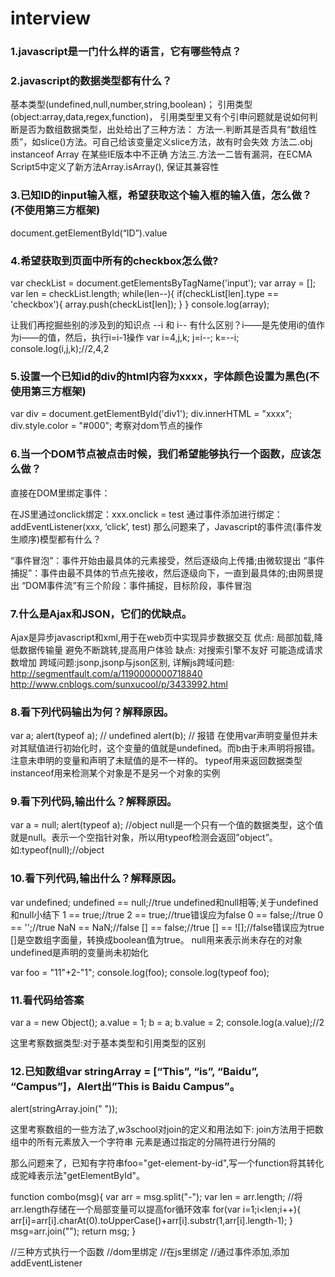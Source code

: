 # interview

### 1.javascript是一门什么样的语言，它有哪些特点？

### 2.javascript的数据类型都有什么？<br  />
基本类型(undefined,null,number,string,boolean)；
引用类型(object:array,data,regex,function)，
引用类型里又有个引申问题就是说如何判断是否为数组数据类型，出处给出了三种方法：
方法一.判断其是否具有“数组性质”，如slice()方法。可自己给该变量定义slice方法，故有时会失效
方法二.obj instanceof Array 在某些IE版本中不正确
方法三.方法一二皆有漏洞，在ECMA Script5中定义了新方法Array.isArray(), 保证其兼容性

### 3.已知ID的input输入框，希望获取这个输入框的输入值，怎么做？(不使用第三方框架)<br  />
document.getElementById(“ID”).value

### 4.希望获取到页面中所有的checkbox怎么做?<br  />
var checkList = document.getElementsByTagName('input');
var array = [];
var len = checkList.length;
while(len--){
    if(checkList[len].type == 'checkbox'){
        array.push(checkList[len]);
    }
}
console.log(array);

让我们再挖掘些别的涉及到的知识点
--i 和 i-- 有什么区别？i——是先使用i的值作为i——的值，然后，执行i=i-1操作
var i=4,j,k;
j=i--;
k=--i;
console.log(i,j,k);//2,4,2

### 5.设置一个已知id的div的html内容为xxxx，字体颜色设置为黑色(不使用第三方框架)<br  />
var div = document.getElementById('div1');
div.innerHTML = "xxxx";
div.style.color = "#000";
考察对dom节点的操作

### 6.当一个DOM节点被点击时候，我们希望能够执行一个函数，应该怎么做？<br  />
直接在DOM里绑定事件：<div onclick="test()"></div>
在JS里通过onclick绑定：xxx.onclick = test
通过事件添加进行绑定：addEventListener(xxx, ‘click’, test)
那么问题来了，Javascript的事件流(事件发生顺序)模型都有什么？

“事件冒泡”：事件开始由最具体的元素接受，然后逐级向上传播;由微软提出
“事件捕捉”：事件由最不具体的节点先接收，然后逐级向下，一直到最具体的;由网景提出
“DOM事件流”有三个阶段：事件捕捉，目标阶段，事件冒泡

### 7.什么是Ajax和JSON，它们的优缺点。<br  />
Ajax是异步javascript和xml,用于在web页中实现异步数据交互
优点:
局部加载,降低数据传输量
避免不断跳转,提高用户体验
缺点:
对搜索引擎不友好
可能造成请求数增加
跨域问题:jsonp,jsonp与json区别,
详解js跨域问题:
http://segmentfault.com/a/1190000000718840
http://www.cnblogs.com/sunxucool/p/3433992.html

### 8.看下列代码输出为何？解释原因。<br  />
var a;
alert(typeof a); // undefined
alert(b); // 报错
在使用var声明变量但并未对其赋值进行初始化时，这个变量的值就是undefined。而b由于未声明将报错。注意未申明的变量和声明了未赋值的是不一样的。
typeof用来返回数据类型
instanceof用来检测某个对象是不是另一个对象的实例

### 9.看下列代码,输出什么？解释原因。<br  />
var a = null;
alert(typeof a); //object
null是一个只有一个值的数据类型，这个值就是null。表示一个空指针对象，所以用typeof检测会返回”object”。
如:typeof(null);//object

### 10.看下列代码,输出什么？解释原因。<br  />
var undefined;
undefined == null;//true undefined和null相等;关于undefined和null小结下
1 == true;//true
2 == true;//true错误应为false
0 == false;//true
0 == '';//true
NaN == NaN;//false
[] == false;//true
[] == ![];//false错误应为true  []是空数组字面量，转换成boolean值为true。
null用来表示尚未存在的对象
undefined是声明的变量尚未初始化

var foo = "11"+2-"1";
console.log(foo);
console.log(typeof foo);

### 11.看代码给答案<br  />

var a = new Object();
a.value = 1;
b = a;
b.value = 2;
console.log(a.value);//2

这里考察数据类型:对于基本类型和引用类型的区别

### 12.已知数组var stringArray = [“This”, “is”, “Baidu”, “Campus”]，Alert出”This is Baidu Campus”。<br  />

alert(stringArray.join(" "));

这里考察数组的一些方法了,w3school对join的定义和用法如下:
join方法用于把数组中的所有元素放入一个字符串
元素是通过指定的分隔符进行分隔的

那么问题来了，已知有字符串foo="get-element-by-id",写一个function将其转化成驼峰表示法"getElementById"。

function combo(msg){
    var arr = msg.split("-");
    var len = arr.length;    //将arr.length存储在一个局部变量可以提高for循环效率
    for(var i=1;i<len;i++){
        arr[i]=arr[i].charAt(0).toUpperCase()+arr[i].substr(1,arr[i].length-1);
    }
    msg=arr.join("");
    return msg;
}

//三种方式执行一个函数
//dom里绑定
//在js里绑定
//通过事件添加,添加addEventListener